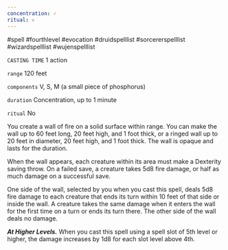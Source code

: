 ```yaml
---
concentration: ✓
ritual: 𐄂
---
```

#spell #fourthlevel #evocation #druidspelllist #sorcererspelllist #wizardspelllist #wujenspelllist

`CASTING TIME`
1 action

`range`
120 feet

`components`
V, S, M (a small piece of phosphorus)

`duration`
Concentration, up to 1 minute

`ritual`
No

You create a wall of fire on a solid surface within range. You can make the wall up to 60 feet long, 20 feet high, and 1 foot thick, or a ringed wall up to 20 feet in diameter, 20 feet high, and 1 foot thick. The wall is opaque and lasts for the duration.

When the wall appears, each creature within its area must make a Dexterity saving throw. On a failed save, a creature takes 5d8 fire damage, or half as much damage on a successful save.

One side of the wall, selected by you when you cast this spell, deals 5d8 fire damage to each creature that ends its turn within 10 feet of that side or inside the wall. A creature takes the same damage when it enters the wall for the first time on a turn or ends its turn there. The other side of the wall deals no damage.

**_At Higher Levels._** When you cast this spell using a spell slot of 5th level or higher, the damage increases by 1d8 for each slot level above 4th.